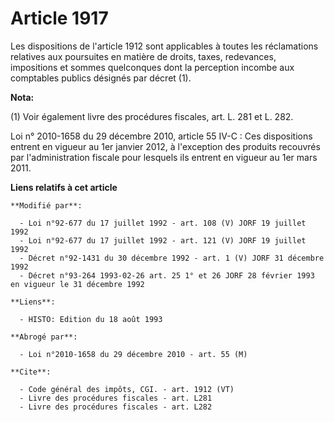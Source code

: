 # Article 1917

Les dispositions de l'article 1912 sont applicables à toutes les réclamations relatives aux poursuites en matière de droits,
taxes, redevances, impositions et sommes quelconques dont la perception incombe aux comptables publics désignés par décret
(1).

**Nota:**

(1) Voir également livre des procédures fiscales, art. L. 281 et L. 282. 

Loi n° 2010-1658 du 29 décembre 2010, article 55 IV-C : Ces dispositions entrent en vigueur au 1er janvier 2012, à
l'exception des produits recouvrés par l'administration fiscale pour lesquels ils entrent en vigueur au 1er mars 2011.

**Liens relatifs à cet article**

	**Modifié par**:

	  - Loi n°92-677 du 17 juillet 1992 - art. 108 (V) JORF 19 juillet 1992
	  - Loi n°92-677 du 17 juillet 1992 - art. 121 (V) JORF 19 juillet 1992
	  - Décret n°92-1431 du 30 décembre 1992 - art. 1 (V) JORF 31 décembre 1992
	  - Décret n°93-264 1993-02-26 art. 25 1° et 26 JORF 28 février 1993 en vigueur le 31 décembre 1992

	**Liens**:

	  - HISTO: Edition du 18 août 1993

	**Abrogé par**:

	  - Loi n°2010-1658 du 29 décembre 2010 - art. 55 (M)

	**Cite**:

	  - Code général des impôts, CGI. - art. 1912 (VT)
	  - Livre des procédures fiscales - art. L281
	  - Livre des procédures fiscales - art. L282
